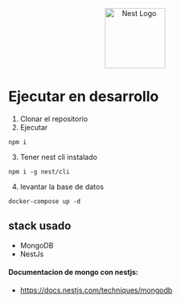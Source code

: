 <p align="center">
  <a href="http://nestjs.com/" target="blank"><img src="https://nestjs.com/img/logo-small.svg" width="120" alt="Nest Logo" /></a>
</p>

# Ejecutar en desarrollo

1. Clonar el repositorio
2. Ejecutar

```
npm i
```
3. Tener nest cli instalado
```
npm i -g nest/cli
```
4. levantar la base de datos
```
docker-compose up -d
```

## stack usado
* MongoDB
* NestJs



#### Documentacion de mongo con nestjs:
* https://docs.nestjs.com/techniques/mongodb